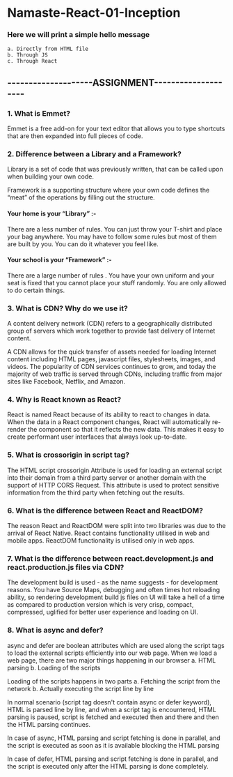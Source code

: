 # Namaste-React-01-Inception

### Here we will print a simple hello message

```
a. Directly from HTML file
b. Through JS
c. Through React
```

## --------------------ASSIGNMENT--------------------

### 1. What is Emmet?

Emmet is a free add-on for your text editor that allows you to type shortcuts that are then expanded into full pieces of code.

### 2. Difference between a Library and a Framework?

Library is a set of code that was previously written, that can be called upon when building your own code.

Framework is a supporting structure where your own code defines the “meat” of the operations by filling out the structure.

#### Your home is your “Library” :-

There are a less number of rules. You can just throw your T-shirt and place your bag anywhere. You may have to follow some rules but most of them are built by you. You can do it whatever you feel like.

#### Your school is your “Framework” :-

There are a large number of rules . You have your own uniform and your seat is fixed that you cannot place your stuff randomly. You are only allowed to do certain things.

### 3. What is CDN? Why do we use it?

A content delivery network (CDN) refers to a geographically distributed group of servers which work together to provide fast delivery of Internet content.

A CDN allows for the quick transfer of assets needed for loading Internet content including HTML pages, javascript files, stylesheets, images, and videos. The popularity of CDN services continues to grow, and today the majority of web traffic is served through CDNs, including traffic from major sites like Facebook, Netflix, and Amazon.

### 4. Why is React known as React?

React is named React because of its ability to react to changes in data. When the data in a React component changes, React will automatically re-render the component so that it reflects the new data. This makes it easy to create performant user interfaces that always look up-to-date.

### 5. What is crossorigin in script tag?

The HTML script crossorigin Attribute is used for loading an external script into their domain from a third party server or another domain with the support of HTTP CORS Request. This attribute is used to protect sensitive information from the third party when fetching out the results.

### 6. What is the difference between React and ReactDOM?

The reason React and ReactDOM were split into two libraries was due to the arrival of React Native. React contains functionality utilised in web and mobile apps.
ReactDOM functionality is utilised only in web apps.

### 7. What is the difference between react.development.js and react.production.js files via CDN?

The development build is used - as the name suggests - for development reasons. You have Source Maps, debugging and often times hot reloading ability, so rendering development build js files on UI will take a hell of a time as compared to production version which is very crisp, compact, compressed, uglified for better user experience and loading on UI.

### 8. What is async and defer?

async and defer are boolean attributes which are used along the script tags to load the external scripts efficiently into our web page.
When we load a web page, there are two major things happening in our browser
a. HTML parsing
b. Loading of the scripts

Loading of the scripts happens in two parts
a. Fetching the script from the network
b. Actually executing the script line by line

In normal scenario (script tag doesn't contain async or defer keyword), HTML is parsed line by line, and when a script tag is encountered, HTML parsing is paused, script is fetched and executed then and there and then the HTML parsing continues.

In case of async, HTML parsing and script fetching is done in parallel, and the script is executed as soon as it is available blocking the HTML parsing

In case of defer, HTML parsing and script fetching is done in parallel, and the script is executed only after the HTML parsing is done completely.

